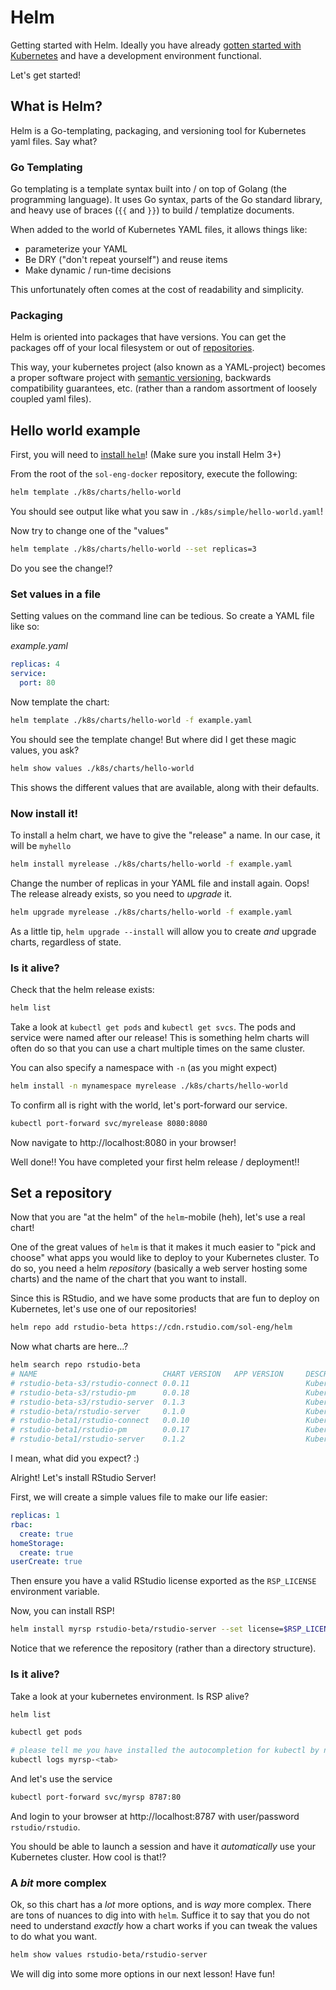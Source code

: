 # Helm

Getting started with Helm. Ideally you have already [gotten started with
Kubernetes](../k8s.md#getting-started-with-kubernetes) and have a development
environment functional.

Let's get started!

## What is Helm?

Helm is a Go-templating, packaging, and versioning tool for Kubernetes yaml
files. Say what?

### Go Templating

Go templating is a template syntax built into / on top of Golang (the programming language).
It uses Go syntax, parts of the Go standard library, and heavy use of braces (`{{` and `}}`) to
build / templatize documents.

When added to the world of Kubernetes YAML files, it allows things like:
  - parameterize your YAML
  - Be DRY ("don't repeat yourself") and reuse items
  - Make dynamic / run-time decisions

This unfortunately often comes at the cost of readability and simplicity.

### Packaging

Helm is oriented into packages that have versions. You can get the packages off of
your local filesystem or out of [repositories]().

This way, your kubernetes project (also known as a YAML-project)  becomes a
proper software project with [semantic versioning](), backwards compatibility
guarantees, etc. (rather than a random assortment of loosely coupled yaml files).

## Hello world example

First, you will need to [install `helm`]()! (Make sure you install Helm 3+)

From the root of the `sol-eng-docker` repository, execute the following:

```bash
helm template ./k8s/charts/hello-world
```

You should see output like what you saw in `./k8s/simple/hello-world.yaml`!

Now try to change one of the "values"

```bash
helm template ./k8s/charts/hello-world --set replicas=3
```

Do you see the change!?

### Set values in a file

Setting values on the command line can be tedious. So create a YAML file like so:

_example.yaml_
```yaml
replicas: 4
service:
  port: 80
```

Now template the chart:

```bash
helm template ./k8s/charts/hello-world -f example.yaml
```

You should see the template change! But where did I get these magic values, you ask?

```bash
helm show values ./k8s/charts/hello-world
```

This shows the different values that are available, along with their defaults.

### Now install it!

To install a helm chart, we have to give the "release" a name. In our case, it will be
`myhello`

```bash
helm install myrelease ./k8s/charts/hello-world -f example.yaml
```

Change the number of replicas in your YAML file and install again. Oops! The release already exists,
so you need to _upgrade_ it.

```bash
helm upgrade myrelease ./k8s/charts/hello-world -f example.yaml
```

As a little tip, `helm upgrade --install` will allow you to create _and_ upgrade charts, regardless of state.

### Is it alive?

Check that the helm release exists:

```bash
helm list
```

Take a look at `kubectl get pods` and `kubectl get svcs`. The pods and service were named after our release!
This is something helm charts will often do so that you can use a chart multiple times on the same cluster.

You can also specify a namespace with `-n` (as you might expect)

```bash
helm install -n mynamespace myrelease ./k8s/charts/hello-world
```

To confirm all is right with the world, let's port-forward our service.

```bash
kubectl port-forward svc/myrelease 8080:8080
```

Now navigate to http://localhost:8080 in your browser!

Well done!! You have completed your first helm release / deployment!!

## Set a repository

Now that you are "at the helm" of the `helm`-mobile (heh), let's use a real chart!

One of the great values of `helm` is that it makes it much easier to "pick and choose"
what apps you would like to deploy to your Kubernetes cluster. To do so, you need a 
helm _repository_ (basically a web server hosting some charts) and the name of the 
chart that you want to install.

Since this is RStudio, and we have some products that are fun to deploy on Kubernetes,
let's use one of our repositories!

```bash
helm repo add rstudio-beta https://cdn.rstudio.com/sol-eng/helm
```

Now what charts are here...?

```bash
helm search repo rstudio-beta
# NAME                            CHART VERSION   APP VERSION     DESCRIPTION                                      
# rstudio-beta-s3/rstudio-connect 0.0.11                          Kubernetes deployment for RStudio Connect        
# rstudio-beta-s3/rstudio-pm      0.0.18                          Kubernetes deployment for RStudio Package Manager
# rstudio-beta-s3/rstudio-server  0.1.3                           Kubernetes deployment for RStudio Server Pro     
# rstudio-beta/rstudio-server     0.1.0                           Kubernetes deployment for RStudio Server Pro     
# rstudio-beta1/rstudio-connect   0.0.10                          Kubernetes deployment for RStudio Connect        
# rstudio-beta1/rstudio-pm        0.0.17                          Kubernetes deployment for RStudio Package Manager
# rstudio-beta1/rstudio-server    0.1.2                           Kubernetes deployment for RStudio Server Pro   
```

I mean, what did you expect? :) 

Alright! Let's install RStudio Server!

First, we will create a simple values file to make our life easier:

```yaml
replicas: 1
rbac:
  create: true
homeStorage:
  create: true
userCreate: true
```

Then ensure you have a valid RStudio license exported as the `RSP_LICENSE` environment variable.

Now, you can install RSP!

```bash
helm install myrsp rstudio-beta/rstudio-server --set license=$RSP_LICENSE
```

Notice that we reference the repository (rather than a directory structure).

### Is it alive?

Take a look at your kubernetes environment. Is RSP alive?

```bash
helm list

kubectl get pods

# please tell me you have installed the autocompletion for kubectl by now!
kubectl logs myrsp-<tab>
```

And let's use the service

```bash
kubectl port-forward svc/myrsp 8787:80
```

And login to your browser at http://localhost:8787 with user/password `rstudio/rstudio`.

You should be able to launch a session and have it _automatically_ use your Kubernetes cluster.
How cool is that!?

### A _bit_ more complex

Ok, so this chart has a _lot_ more options, and is _way_ more complex. There are
tons of nuances to dig into with `helm`. Suffice it to say that you do not need
to understand _exactly_ how a chart works if you can tweak the values to do what you want.

```bash
helm show values rstudio-beta/rstudio-server
```

We will dig into some more options in our next lesson! Have fun!
